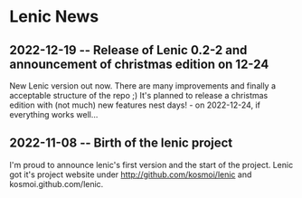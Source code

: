 # Lenic News

## 2022-12-19 -- Release of Lenic 0.2-2 and announcement of christmas edition on 12-24

New Lenic version out now. There are many improvements and finally a acceptable structure of the repo ;)
It's planned to release a christmas edition with (not much) new features nest days! - on 2022-12-24, if everything works well...

## 2022-11-08 -- Birth of the lenic project

I'm proud to announce lenic's first version and the start of the project.
Lenic got it's project website under http://github.com/kosmoi/lenic and kosmoi.github.com/lenic.